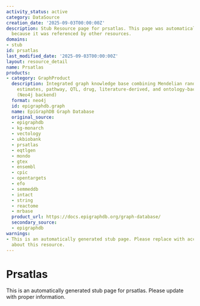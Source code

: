 ```yaml
---
activity_status: active
category: DataSource
creation_date: '2025-09-03T00:00:00Z'
description: Stub Resource page for prsatlas. This page was automatically generated
  because it was referenced by other resources.
domains:
- stub
id: prsatlas
last_modified_date: '2025-09-03T00:00:00Z'
layout: resource_detail
name: Prsatlas
products:
- category: GraphProduct
  description: Integrated graph knowledge base combining Mendelian randomization causal
    estimates, pathway, QTL, drug, literature-derived, and ontology-backed relationships
    (Neo4j backend)
  format: neo4j
  id: epigraphdb.graph
  name: EpiGraphDB Graph Database
  original_source:
  - epigraphdb
  - kg-monarch
  - vectology
  - ukbiobank
  - prsatlas
  - eqtlgen
  - mondo
  - gtex
  - ensembl
  - cpic
  - opentargets
  - efo
  - semmeddb
  - intact
  - string
  - reactome
  - mrbase
  product_url: https://docs.epigraphdb.org/graph-database/
  secondary_source:
  - epigraphdb
warnings:
- This is an automatically generated stub page. Please replace with accurate information
  about this resource.
---
```

# Prsatlas

This is an automatically generated stub page for prsatlas. Please update with proper information.